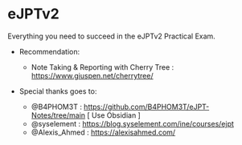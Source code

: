 # eJPTv2
Everything you need to succeed in the eJPTv2 Practical Exam.


+ Recommendation: 
    - Note Taking & Reporting with Cherry Tree : https://www.giuspen.net/cherrytree/

+ Special thanks goes to: 
    - @B4PHOM3T : https://github.com/B4PHOM3T/eJPT-Notes/tree/main [ Use Obsidian ]
    - @syselement : https://blog.syselement.com/ine/courses/ejpt
    - @Alexis_Ahmed : https://alexisahmed.com/
